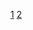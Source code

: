 [1](https://RamanKirdzei.github.io/rsschool-cv/cv)
[2](https://RamanKirdzei.github.io/rsschool-cv/)
